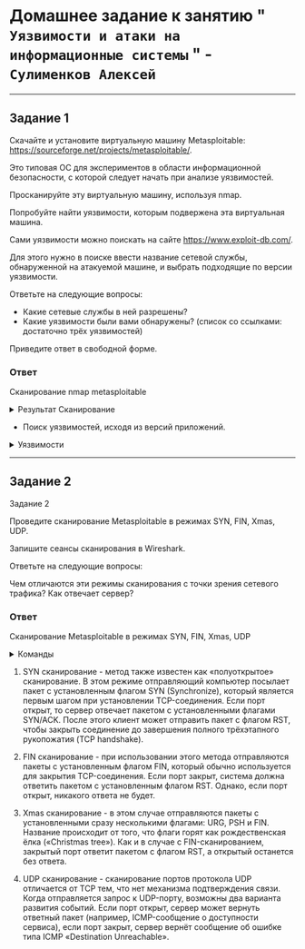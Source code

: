 # Домашнее задание к занятию " `Уязвимости и атаки на информационные системы` " - `Сулименков Алексей`

---

## Задание 1

Скачайте и установите виртуальную машину Metasploitable: https://sourceforge.net/projects/metasploitable/.

Это типовая ОС для экспериментов в области информационной безопасности, с которой следует начать при анализе уязвимостей.

Просканируйте эту виртуальную машину, используя nmap.

Попробуйте найти уязвимости, которым подвержена эта виртуальная машина.

Сами уязвимости можно поискать на сайте https://www.exploit-db.com/.

Для этого нужно в поиске ввести название сетевой службы, обнаруженной на атакуемой машине, и выбрать подходящие по версии уязвимости.

Ответьте на следующие вопросы:

- Какие сетевые службы в ней разрешены?
- Какие уязвимости были вами обнаружены? (список со ссылками: достаточно трёх уязвимостей)

Приведите ответ в свободной форме.

### Ответ

Сканирование nmap metasploitable

<details> <summary>Результат Сканирование</summary>

![nmap](https://github.com/biparasite/DB-13-01HW/blob/main/task-1.1.png "nmap")

</details>

- Поиск уязвимостей, исходя из версий приложений.

<details> <summary>Уязвимости</summary>

- vsftpd 2.3.4 - Backdoor Command Execution
- vsftpd 2.3.4 - Backdoor Command Execution (Metasploit)
- MySQL 5.0.x - Single Row SubSelect Remote Denial of Service
- MySQL 5.0.x - IF Query Handling Remote Denial of Service
- Samba 3.0.21 < 3.0.24 - LSA trans names Heap Overflow (Metasploit)

</details>

---

## Задание 2

Задание 2

Проведите сканирование Metasploitable в режимах SYN, FIN, Xmas, UDP.

Запишите сеансы сканирования в Wireshark.

Ответьте на следующие вопросы:

Чем отличаются эти режимы сканирования с точки зрения сетевого трафика?
Как отвечает сервер?

### Ответ

Cканирование Metasploitable в режимах SYN, FIN, Xmas, UDP

<details> <summary>Команды</summary>

1. SYN `nmap -sS`
2. FIN `nmap -sA`
3. Xmas `nmap -sX`
4. Xmas `nmap -sU`

</details>

1. SYN сканирование - метод также известен как «полуоткрытое» сканирование. В этом режиме отправляющий компьютер посылает пакет с установленным флагом SYN (Synchronize), который является первым шагом при установлении TCP-соединения. Если порт открыт, то сервер отвечает пакетом с установленными флагами SYN/ACK. После этого клиент может отправить пакет с флагом RST, чтобы закрыть соединение до завершения полного трёхэтапного рукопожатия (TCP handshake).

2. FIN сканирование - при использовании этого метода отправляются пакеты с установленным флагом FIN, который обычно используется для закрытия TCP-соединения. Если порт закрыт, система должна ответить пакетом с установленным флагом RST. Однако, если порт открыт, никакого ответа не будет.

3. Xmas сканирование - в этом случае отправляются пакеты с установленными сразу несколькими флагами: URG, PSH и FIN. Название происходит от того, что флаги горят как рождественская ёлка («Christmas tree»). Как и в случае с FIN-сканированием, закрытый порт ответит пакетом с флагом RST, а открытый останется без ответа.

4. UDP сканирование - сканирование портов протокола UDP отличается от TCP тем, что нет механизма подтверждения связи. Когда отправляется запрос к UDP-порту, возможны два варианта развития событий. Если порт открыт, сервер может вернуть ответный пакет (например, ICMP-сообщение о доступности сервиса), если порт закрыт, сервер вернёт сообщение об ошибке типа ICMP «Destination Unreachable».
